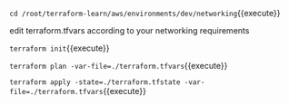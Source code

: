 
`cd /root/terraform-learn/aws/environments/dev/networking`{{execute}}


edit terraform.tfvars according to your networking requirements

`terraform init`{{execute}}

`terraform plan -var-file=./terraform.tfvars`{{execute}}

`terraform apply -state=./terraform.tfstate -var-file=./terraform.tfvars`{{execute}}
